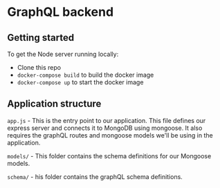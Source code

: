 # GraphQL backend

## Getting started

To get the Node server running locally:

 - Clone this repo
 - `docker-compose build` to build the docker image
 - `docker-compose up` to start the docker image

## Application structure

`app.js` - This is the entry point to our application. This file defines our express server and connects it to MongoDB using mongoose. It also requires the graphQL routes and mongoose models we'll be using in the application.

`models/` - This folder contains the schema definitions for our Mongoose models.

`schema/` - his folder contains the graphQL schema definitions.
